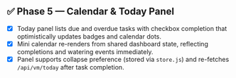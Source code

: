 ## ✅ Phase 5 — Calendar & Today Panel

- [x] Today panel lists due and overdue tasks with checkbox completion that optimistically updates badges and calendar dots.
- [x] Mini calendar re-renders from shared dashboard state, reflecting completions and watering events immediately.
- [x] Panel supports collapse preference (stored via `store.js`) and re-fetches `/api/vm/today` after task completion.
